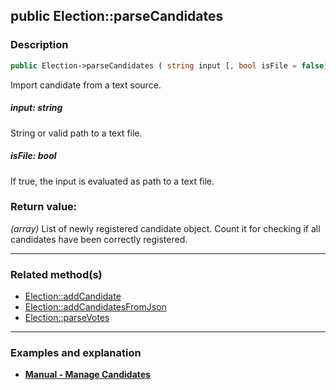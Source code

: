 ## public Election::parseCandidates

### Description    

```php
public Election->parseCandidates ( string input [, bool isFile = false] ): array
```

Import candidate from a text source.
    

##### **input:** *string*   
String or valid path to a text file.    


##### **isFile:** *bool*   
If true, the input is evaluated as path to a text file.    


### Return value:   

*(array)* List of newly registered candidate object. Count it for checking if all candidates have been correctly registered.


---------------------------------------

### Related method(s)      

* [Election::addCandidate](../Election%20Class/public%20Election--addCandidate.md)    
* [Election::addCandidatesFromJson](../Election%20Class/public%20Election--addCandidatesFromJson.md)    
* [Election::parseVotes](../Election%20Class/public%20Election--parseVotes.md)    

---------------------------------------

### Examples and explanation

* **[Manual - Manage Candidates](https://github.com/julien-boudry/Condorcet/wiki/II-%23-A.-Create-an-Election-%23-2.-Create-Candidates)**    
